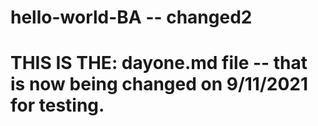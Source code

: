 
# hello-world-BA -- changed2

# THIS IS THE:  dayone.md file -- that is now being changed on 9/11/2021 for testing.

